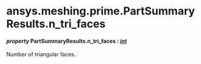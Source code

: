<a id="ansys-meshing-prime-partsummaryresults-n-tri-faces"></a>

# ansys.meshing.prime.PartSummaryResults.n_tri_faces

<a id="ansys.meshing.prime.PartSummaryResults.n_tri_faces"></a>

#### *property* PartSummaryResults.n_tri_faces *: [int](https://docs.python.org/3.11/library/functions.html#int)*

Number of triangular faces.

<!-- !! processed by numpydoc !! -->

